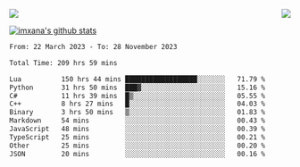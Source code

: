 <p>
  <a href="https://count.getloli.com/"><img src="https://count.getloli.com/get/@xana.readme?theme=moebooru-h"></a>
  <img src="https://weather-icon.journeyad.repl.co/@hangzhou?v=1" align="right">
</p>


<a href="https://github.com/imxana"><img align="center" src="https://github-readme-stats.vercel.app/api?username=imxana&show_icons=true&include_all_commits=true&hide_border=tru&custom_title=imxana%27s%20Github%20Stats" alt="imxana's github stats" /></a> 

<!--START_SECTION:waka-->

```txt
From: 22 March 2023 - To: 28 November 2023

Total Time: 209 hrs 59 mins

Lua          150 hrs 44 mins ██████████████████░░░░░░░   71.79 %
Python       31 hrs 50 mins  ███▓░░░░░░░░░░░░░░░░░░░░░   15.16 %
C#           11 hrs 39 mins  █▒░░░░░░░░░░░░░░░░░░░░░░░   05.55 %
C++          8 hrs 27 mins   █░░░░░░░░░░░░░░░░░░░░░░░░   04.03 %
Binary       3 hrs 50 mins   ▒░░░░░░░░░░░░░░░░░░░░░░░░   01.83 %
Markdown     54 mins         ░░░░░░░░░░░░░░░░░░░░░░░░░   00.43 %
JavaScript   48 mins         ░░░░░░░░░░░░░░░░░░░░░░░░░   00.39 %
TypeScript   25 mins         ░░░░░░░░░░░░░░░░░░░░░░░░░   00.21 %
Other        25 mins         ░░░░░░░░░░░░░░░░░░░░░░░░░   00.20 %
JSON         20 mins         ░░░░░░░░░░░░░░░░░░░░░░░░░   00.16 %
```

<!--END_SECTION:waka-->
